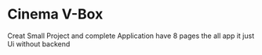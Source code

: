 # Cinema V-Box

Creat Small Project and complete Application have 8 pages
the all app it just Ui without  backend


